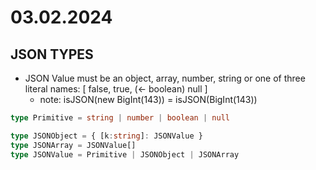# 03.02.2024
## JSON TYPES
- JSON Value must be an object, array, number, string or one of three literal names: [ false, true, (<- boolean) null ]
    * note: isJSON(new BigInt(143)) = isJSON(BigInt(143))

```ts
type Primitive = string | number | boolean | null

type JSONObject = { [k:string]: JSONValue }
type JSONArray = JSONValue[]
type JSONValue = Primitive | JSONObject | JSONArray
```

